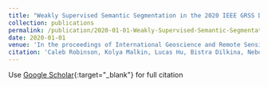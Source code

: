 ```yaml
---
title: "Weakly Supervised Semantic Segmentation in the 2020 IEEE GRSS Data Fusion Contest"
collection: publications
permalink: /publication/2020-01-01-Weakly-Supervised-Semantic-Segmentation-in-the-2020-IEEE-GRSS-Data-Fusion-Contest
date: 2020-01-01
venue: 'In the proceedings of International Geoscience and Remote Sensing Symposium (IGARSS)'
citation: 'Caleb Robinson, Kolya Malkin, Lucas Hu, Bistra Dilkina, Nebojsa Jojic,&quot;Weakly Supervised Semantic Segmentation in the 2020 IEEE GRSS Data Fusion Contest.&quot; In the proceedings of International Geoscience and Remote Sensing Symposium (IGARSS), 2020.'
---
```

Use [Google Scholar](https://scholar.google.com/scholar?q=Weakly+Supervised+Semantic+Segmentation+in+the+2020+IEEE+GRSS+Data+Fusion+Contest){:target="_blank"} for full citation